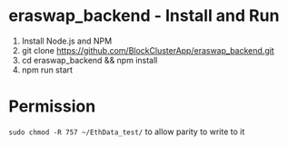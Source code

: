 # eraswap_backend - Install and Run

1. Install Node.js and NPM
3. git clone https://github.com/BlockClusterApp/eraswap_backend.git
4. cd eraswap_backend && npm install
5. npm run start

# Permission

`sudo chmod -R 757 ~/EthData_test/` to allow parity to write to it
